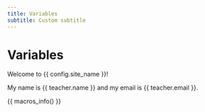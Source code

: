 ```yaml
---
title: Variables
subtitle: Custom subtitle
---
```


# Variables
Welcome to {{ config.site_name }}!

My name is {{ teacher.name }} and my email is {{ teacher.email }}.

{{ macros_info() }}

